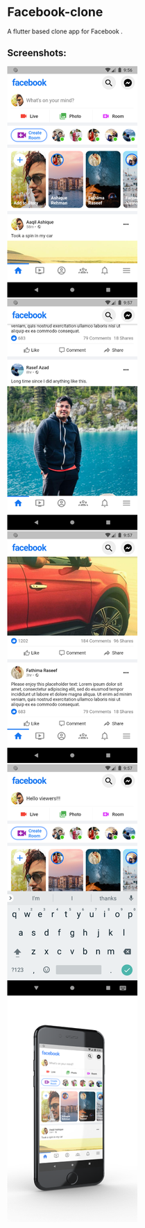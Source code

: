 # Facebook-clone
A flutter based clone app for Facebook . 

## Screenshots:
<img src="/ss2.png" width="300"/> <img src="/ss3.png" width="300"/> <img src="/ss4.png" width="300"/>  <img src="/ss5.png" width="300"/> <img src="/ss1.png" width="300"/>    
